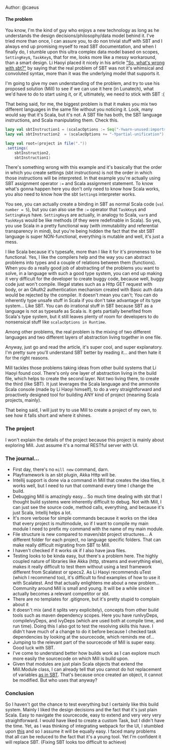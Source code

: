 Author: @caeus
#### The problem
You know, I'm the kind of guy who enjoys a new technology as long as he understands the design decisions/philosophy/data model behind it. I've tried more than once, I can assure you, to do non trivial stuff with SBT and I always end up promising myself to read SBT documentation, and when I finally do, I stumble upon this ultra complex data model based on scopes, `SettingKey`s, `TaskKey`s, that for me, looks more like a messy workaround, than a smart design. Li Haoyi placed it nicely in his article ["So, what's wrong with sbt?"](http://www.lihaoyi.com/post/SowhatswrongwithSBT.html) by saying that the real problem of SBT was not it's whimsical and convoluted syntax, more than it was the underlying model that supports it.

I'm going to give my own understanding of the problem, and try to use his proposed solution (Mill) to see if we can use it here (in Lunatech), what we'd have to do to start using it, or if, ultimately, we need to stick with SBT :(

That being said, for me, the biggest problem is that it makes you mix two different languages in the same file without you noticing it. Look, many would say that it's Scala, but it's not. A SBT file has both, the SBT language instructions, and Scala manipulating them. Check this.

```Scala
lazy val sbtInstruction1 = (scalacOptions := Seq("-Ywarn-unused:imports"))
lazy val sbtInstruction2  = (scalacOptions += "-Ypartial-unification")

lazy val root=(project in file("."))
.settings(
    sbtInstruction2,
    sbtInstruction1)
```

There's something wrong with this example and it's basically that the order in which you create settings (sbt instructions) is not the order in which those instructions will be interpreted. In that example you're actually using SBT assignment operator `:=` and Scala assignment statement. To know what's gonna happen here you don't only need to know how Scala works, you also need to know how the sbt `Setting`s interpreter works.

You see, you can actually create a binding in SBT as normal Scala code (`val number = 5`), but you can also use the `:=` operator that `TaskKey`s and `SettingKey`s have. `SettingKey`s are actually, in analogy to Scala, `var`s and `TaskKey`s would be like methods (if they were redefinable in Scala).  So yes, you use Scala in a pretty functional way (with immutability and referential transparency in mind), but you're being hidden the fact that the sbt SBT language is super NON-functional, everything is mutable and well, it's just a mess.

I like Scala because it's typesafe, more than I like it for it's proneness to be functional. Yes, I like the compilers help and the way you can abstract problems into types and a couple of relations between them (functions). When you do a really good job of abstracting of the problems you want to solve, in a language with such a good type system, you can end up making it very difficult for the developer to create buggy code, because well, buggy code just won't compile. Illegal states such as a Http GET request with body, or an OAuth2 authentication mechanism created with Basic auth data would be rejected by the compiler. It doesn't mean you can't; You can do inherently type unsafe stuff in Scala if you don't take advantage of its type system... Like SBT. You can do irrational stuff in SBT because SBT as a language is not as typesafe as Scala is. It gets partially benefited from Scala's type system, but it still leaves plenty of room for developers to do nonsensical stuff like `scalacOptions in Runtime`.

Among other problems, the real problem is the mixing of two different languages and two different layers of abstraction living together in one file.

Anyway, just go and read the article, it's super cool, and super explanatory. I'm pretty sure you'll understand SBT better by reading it... and then hate it for the right reasons.

Mill tackles those problems taking ideas from other build systems that Li Haoyi found cool. There's only one layer of abstraction living in the build file, which helps to create the second layer. Not two living there, to create the third (like SBT). It just leverages the Scala language and the ammonite Scala console (made by Li Haoyi himself), to do a very straightforward and proactively designed tool for building ANY kind of project (meaning Scala projects, mainly).

That being said, I will just try to use Mill to create a project of my own, to see how it falls short and where it shines.

### The project
I won't explain the details of the project because this project is mainly about exploring Mill. Just assume it's a normal RESTful server with UI.

### The journal...

- First day, there's no `mill new` command, darn.
- Playframework is an sbt plugin, Akka Http will be.
- Intellij support is done via a command in Mill that creates the idea files, it works well, but I need to run that command every time I change the build.
- Debugging Mill is amazingly easy... So much time dealing with sbt that I thought build systems were inherently difficult to debug. Not with Mill, I can just see the source code, method calls, everything, and because it's just Scala, Intellij helps a lot.
- It's more verbose for simple commands because it works on the idea that every project is multimodule, so if I want to compile my main module I need to prefix my command with the name of my main module.
- File structure is new compared to maven/sbt project structures... A different folder for each project, no language specific folders. That can make really difficult migrating from SBT to Mill.
- I haven't checked if it works ok if I also have java files.
- Testing looks to be kinda easy, but there's a problem here. The highly coupled nature of libraries like Akka (http, streams and everything else), makes it really difficult to test them without using a test framework different from Scalatest or specs2. As Li Haoyi recommends uTest (which I recommend too), it's difficult to find examples of how to use it with Scalatest. And that actually enlightens me about a new problem... Community around Mill is small and young. It will be a while since it actually becomes a relevant competitor or sbt.
- There are no templates for .gitignore, but it's pretty stupid to complain about it
- It doesn't mix (and it splits very explicitely), concepts from other build tools such as maven dependency scopes. Here you have runIvyDeps, compileIvyDeps, and ivyDeps (which are used both at compile time, and run time). Doing this I also got to test the resolving skills this have. I didn't have much of a change to do it before because I checked task dependencies by looking at the sourcecode, which reminds me of...
- Jumping to the relevant part of the sourcecode of Mill is super easy. Good luck with SBT.
- I've come to understand better how builds work as I can explore much more easily the sourcecode on which Mill is build upon.
- Given that modules are just plain Scala objects that extend the Mill.Module class, I can already tell that you cannot do hot replacement of variables [as in SBT](https://www.Scala-sbt.org/1.x/docs/Command-Line-Reference.html#Commands+for+managing+the+build+definition). That's because once created an object, it cannot be modified. But who uses that anyway?


### Conclusion

So I haven't got the chance to test everything but I certainly like this build system. Mainly I liked the design decisions and the fact that it's just plain Scala. Easy to navigate the sourcecode, easy to extend and very very very straightforward. I would have liked to create a custom Task, but I didn't have the time. Yet, as I was thinking of integrating webpack for the UI, I stumbled upon [this](https://twitter.com/li_haoyi/status/969776409924153346) and so I assume it will be equally easy.
I faced many problems that all can be reduced to the fact that it's a young tool. Yet I'm confident it will replace SBT. (Fixing SBT looks too difficult to achieve)













